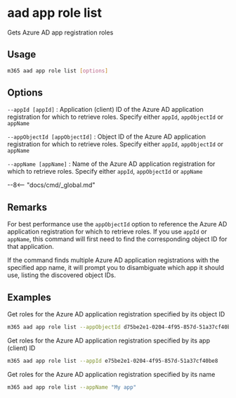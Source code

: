 # aad app role list

Gets Azure AD app registration roles

## Usage

```sh
m365 aad app role list [options]
```

## Options

`--appId [appId]`
: Application (client) ID of the Azure AD application registration for which to retrieve roles. Specify either `appId`, `appObjectId` or `appName`

`--appObjectId [appObjectId]`
: Object ID of the Azure AD application registration for which to retrieve roles. Specify either `appId`, `appObjectId` or `appName`

`--appName [appName]`
: Name of the Azure AD application registration for which to retrieve roles. Specify either `appId`, `appObjectId` or `appName`

--8<-- "docs/cmd/_global.md"

## Remarks

For best performance use the `appObjectId` option to reference the Azure AD application registration for which to retrieve roles. If you use `appId` or `appName`, this command will first need to find the corresponding object ID for that application.

If the command finds multiple Azure AD application registrations with the specified app name, it will prompt you to disambiguate which app it should use, listing the discovered object IDs.

## Examples

Get roles for the Azure AD application registration specified by its object ID

```sh
m365 aad app role list --appObjectId d75be2e1-0204-4f95-857d-51a37cf40be8
```

Get roles for the Azure AD application registration specified by its app (client) ID

```sh
m365 aad app role list --appId e75be2e1-0204-4f95-857d-51a37cf40be8
```

Get roles for the Azure AD application registration specified by its name

```sh
m365 aad app role list --appName "My app"
```
